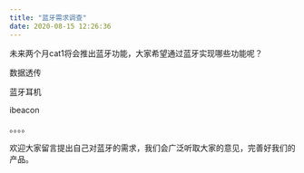 ```yaml
---
title: "蓝牙需求调查"
date: 2020-08-15 12:26:36
---
```


<p>未来两个月cat1将会推出蓝牙功能，大家希望通过蓝牙实现哪些功能呢？</p><p>数据透传</p><p>蓝牙耳机</p><p>ibeacon</p><p>。。。。</p><p>欢迎大家留言提出自己对蓝牙的需求，我们会广泛听取大家的意见，完善好我们的产品。</p>
